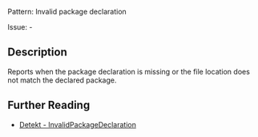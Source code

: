 Pattern: Invalid package declaration

Issue: -

## Description

Reports when the package declaration is missing or the file location does not match the declared package.

## Further Reading

* [Detekt - InvalidPackageDeclaration](https://detekt.dev/docs/rules/naming/#invalidpackagedeclaration)